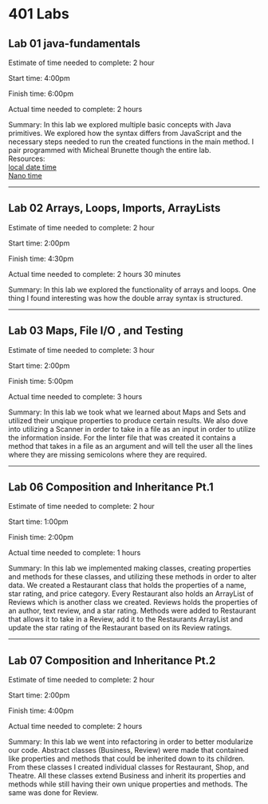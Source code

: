# 401 Labs

## Lab 01 java-fundamentals


Estimate of time needed to complete: 2 hour

Start time: 4:00pm

Finish time: 6:00pm

Actual time needed to complete: 2 hours

Summary: In this lab we explored multiple basic concepts with Java primitives. We explored how the syntax differs from JavaScript and the necessary steps needed to run the created functions in the main method. I pair programmed with Micheal Brunette though the entire lab.  
Resources:  
[local date time](https://howtodoinjava.com/java/date-time/execution-elapsed-time/#2-systemnanotime)  
[Nano time](https://mkyong.com/java8/java-8-how-to-format-localdatetime/)

---

## Lab 02 Arrays, Loops, Imports, ArrayLists

Estimate of time needed to complete: 2 hour

Start time: 2:00pm

Finish time: 4:30pm

Actual time needed to complete: 2 hours 30 minutes

Summary: In this lab we explored the functionality of arrays and loops. One thing I found interesting was how the double array syntax is structured. 

---

## Lab 03 Maps, File I/O , and Testing

Estimate of time needed to complete: 3 hour

Start time: 2:00pm

Finish time: 5:00pm

Actual time needed to complete: 3 hours

Summary: In this lab we took what we learned about Maps and Sets and utilized their unqique properties to produce certain results. We also dove into utilizing a Scanner in order to take in a file as an input in order to utilize the information inside. For the linter file that was created it contains a method that takes in a file as an argument and will tell the user all the lines where they are missing semicolons where they are required.

---

## Lab 06 Composition and Inheritance Pt.1

Estimate of time needed to complete: 2 hour

Start time: 1:00pm

Finish time: 2:00pm

Actual time needed to complete: 1 hours

Summary: In this lab we implemented making classes, creating properties and methods for these classes, and utilizing these methods in order to alter data. We created a Restaurant class that holds the properties of a name, star rating, and price category. Every Restaurant also holds an ArrayList of Reviews which is another class we created. Reviews holds the properties of an author, text review, and a star rating. Methods were added to Restaurant that allows it to take in a Review, add it to the Restaurants ArrayList and update the star rating of the Restaurant based on its Review ratings.

---

## Lab 07 Composition and Inheritance Pt.2

Estimate of time needed to complete: 2 hour

Start time: 2:00pm

Finish time: 4:00pm

Actual time needed to complete: 2 hours

Summary: In this lab we went into refactoring in order to better modularize our code. Abstract classes (Business, Review) were made that contained like properties and methods that could be inherited down to its children. From these classes I created individual classes for Restaurant, Shop, and Theatre. All these classes extend Business and inherit its properties and methods while still having their own unique properties and methods. The same was done for Review.